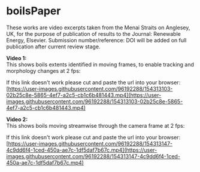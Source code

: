 # boilsPaper

These works are video excerpts taken from the Menai Straits on Anglesey, UK, for the purpose of publication of results to the Journal: Renewable Energy, Elsevier. Submission number/reference: DOI will be added on full publication after current review stage. 

**Video 1:**  
This shows boils extents identified in moving frames, to enable tracking and morphology changes at 2 fps:  

If this link doesn't work please cut and paste the url into your browser:  
[https://user-images.githubusercontent.com/96192288/154313103-02b25c8e-5865-4ef7-a2c5-cb1c6b481443.mp4](https://user-images.githubusercontent.com/96192288/154313103-02b25c8e-5865-4ef7-a2c5-cb1c6b481443.mp4)


**Video 2:**  
This shows boils moving streamwise through the camera frame at 2 fps:  

If this link doesn't work please cut and paste the url into your browser:  
[https://user-images.githubusercontent.com/96192288/154313147-4c9dd6f4-1ced-450a-ae7c-1df5daf7b67c.mp4](https://user-images.githubusercontent.com/96192288/154313147-4c9dd6f4-1ced-450a-ae7c-1df5daf7b67c.mp4)





